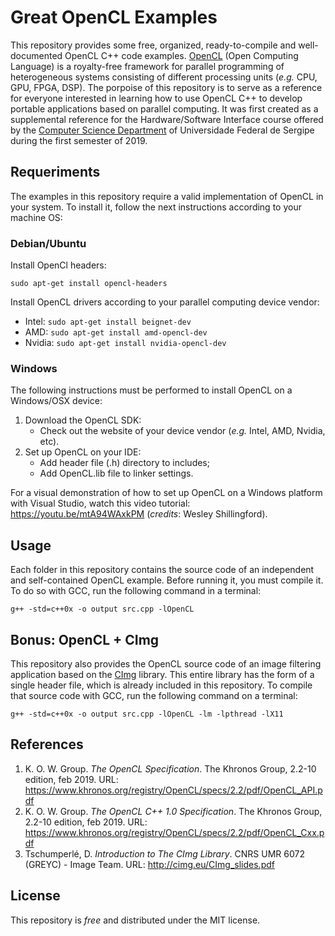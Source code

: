 # Great OpenCL Examples
This repository provides some free, organized, ready-to-compile and well-documented OpenCL C++ code examples.  [OpenCL](https://www.khronos.org/registry/OpenCL/) (Open Computing Language) is a royalty-free framework for parallel programming of heterogeneous systems consisting of different processing units (*e.g.* CPU, GPU, FPGA, DSP).  The porpoise of this repository is to serve as a reference for everyone interested in learning how to use OpenCL C++ to develop portable applications based on parallel computing. It was first created as a supplemental reference for the Hardware/Software Interface course offered by the [Computer Science Department](http://computacao.ufs.br/pagina/4193) of Universidade Federal de Sergipe during the first semester of 2019.

## Requeriments

The examples in this repository require a valid implementation of OpenCL in your system. To install it, follow the next instructions according to your machine OS:

### Debian/Ubuntu
 
 Install OpenCl headers: 
 
    sudo apt-get install opencl-headers

 Install OpenCL drivers according to your parallel computing device vendor:

 - Intel: `sudo apt-get install beignet-dev`
 - AMD: `sudo apt-get install amd-opencl-dev`
 - Nvidia: `sudo apt-get install nvidia-opencl-dev`

### Windows

The following instructions must be performed to install OpenCL on a Windows/OSX device:

 1. Download the OpenCL SDK: 
	-  Check out the website of your device vendor (*e.g.* Intel, AMD, Nvidia, etc).
 2. Set up OpenCL on your IDE:
	- Add header file (.h) directory to includes;
	- Add OpenCL.lib file to linker settings.

For a visual demonstration of how to set up OpenCL on a Windows platform with Visual Studio, watch this video tutorial: https://youtu.be/mtA94WAxkPM (*credits*: Wesley Shillingford).

## Usage

Each folder in this repository contains the source code of an independent and self-contained OpenCL example. Before running it, you must compile it. To do so with GCC, run the following command in a terminal:

    g++ -std=c++0x -o output src.cpp -lOpenCL

## Bonus: OpenCL + CImg

This repository also provides the OpenCL source code of an image filtering application based on the [CImg](http://cimg.eu/) library. This entire library has the form of a single header file, which is already included in this repository. To compile that source code with GCC, run the following command on a terminal:

    g++ -std=c++0x -o output src.cpp -lOpenCL -lm -lpthread -lX11

## References

 1. K. O. W. Group. *The OpenCL Specification*. The Khronos Group, 2.2-10 edition, feb 2019. URL: https://www.khronos.org/registry/OpenCL/specs/2.2/pdf/OpenCL_API.pdf
 2. K. O. W. Group. *The OpenCL C++ 1.0 Specification*. The Khronos Group, 2.2-10 edition, feb 2019. URL: https://www.khronos.org/registry/OpenCL/specs/2.2/pdf/OpenCL_Cxx.pdf
 3. Tschumperlé, D. *Introduction to The CImg Library*. CNRS UMR 6072 (GREYC) - Image Team. URL: http://cimg.eu/CImg_slides.pdf

## License

This repository is *free* and distributed under the MIT license.

